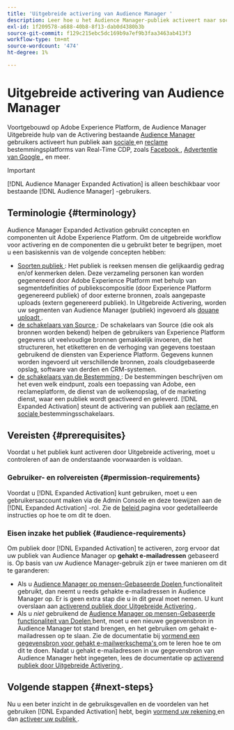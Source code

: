 ```yaml
---
title: 'Uitgebreide activering van Audience Manager '
description: Leer hoe u het Audience Manager-publiek activeert naar sociale en advertentiebestemmingen via Audience Manager Expanded Activation.
exl-id: 1f209578-a688-40b8-8f13-dab0d4380b3b
source-git-commit: f129c215ebc5dc169b9a7ef9b3faa3463ab413f3
workflow-type: tm+mt
source-wordcount: '474'
ht-degree: 1%

---
```


# Uitgebreide activering van Audience Manager 

Voortgebouwd op Adobe Experience Platform, de Audience Manager Uitgebreide hulp van de Activering bestaande [ Audience Manager ](https://experienceleague.adobe.com/en/docs/audience-manager/user-guide/aam-home) gebruikers activeert hun publiek aan [ sociale ](../destinations/catalog/social/overview.md) en [ reclame ](../destinations/catalog/advertising/overview.md) bestemmingsplatforms van Real-Time CDP, zoals [ Facebook ](../destinations/catalog/social/facebook.md), [ Advertentie van Google ](../destinations/catalog/advertising/google-ads-destination.md), en meer.

>[!IMPORTANT]
>
>[!DNL Audience Manager Expanded Activation] is alleen beschikbaar voor bestaande [!DNL Audience Manager] -gebruikers.

## Terminologie {#terminology}

Audience Manager Expanded Activation gebruikt concepten en componenten uit Adobe Experience Platform. Om de uitgebreide workflow voor activering en de componenten die u gebruikt beter te begrijpen, moet u een basiskennis van de volgende concepten hebben:

* [ Soorten publiek ](../segmentation/ui/overview.md): Het publiek is reeksen mensen die gelijkaardig gedrag en/of kenmerken delen. Deze verzameling personen kan worden gegenereerd door Adobe Experience Platform met behulp van segmentdefinities of publiekscompositie (door Experience Platform gegenereerd publiek) of door externe bronnen, zoals aangepaste uploads (extern gegenereerd publiek). In Uitgebreide Activering, worden uw segmenten van Audience Manager (publiek) ingevoerd als [ douane uploadt ](../segmentation/ui/audience-portal.md#import-audience).
* [ de schakelaars van Source ](../sources/home.md): De schakelaars van Source (die ook als bronnen worden bekend) helpen de gebruikers van Experience Platform gegevens uit veelvoudige bronnen gemakkelijk invoeren, die het structureren, het etiketteren en de verhoging van gegevens toestaan gebruikend de diensten van Experience Platform. Gegevens kunnen worden ingevoerd uit verschillende bronnen, zoals cloudgebaseerde opslag, software van derden en CRM-systemen.
* [ de schakelaars van de Bestemming ](../destinations/home.md): De bestemmingen beschrijven om het even welk eindpunt, zoals een toepassing van Adobe, een reclameplatform, de dienst van de wolkenopslag, of de marketing dienst, waar een publiek wordt geactiveerd en geleverd. [!DNL Expanded Activation] steunt de activering van publiek aan [ reclame ](../destinations/catalog/advertising/overview.md) en [ sociale ](../destinations/catalog/social/overview.md) bestemmingsschakelaars.

## Vereisten {#prerequisites}

Voordat u het publiek kunt activeren door Uitgebreide activering, moet u controleren of aan de onderstaande voorwaarden is voldaan.

### Gebruiker- en rolvereisten {#permission-requirements}

Voordat u [!DNL Expanded Activation] kunt gebruiken, moet u een gebruikersaccount maken via de Admin Console en deze toewijzen aan de [!DNL Expanded Activation] -rol. Zie de [ beleid ](administration.md) pagina voor gedetailleerde instructies op hoe te om dit te doen.

### Eisen inzake het publiek {#audience-requirements}

Om publiek door [!DNL Expanded Activation] te activeren, zorg ervoor dat uw publiek van Audience Manager op **gehakt e-mailadressen** gebaseerd is. Op basis van uw Audience Manager-gebruik zijn er twee manieren om dit te garanderen:

* Als u [ Audience Manager op mensen-Gebaseerde Doelen ](https://experienceleague.adobe.com/en/docs/audience-manager/user-guide/features/destinations/people-based/people-based-destinations-overview) functionaliteit gebruikt, dan neemt u reeds gehakte e-mailadressen in Audience Manager op. Er is geen extra stap die u in dit geval moet nemen. U kunt overslaan aan [ activerend publiek door Uitgebreide Activering ](activate-audiences.md).
* Als u _niet_ gebruikend de [ Audience Manager op mensen-Gebaseerde functionaliteit van Doelen ](https://experienceleague.adobe.com/en/docs/audience-manager/user-guide/features/destinations/people-based/people-based-destinations-overview) bent, moet u een nieuwe gegevensbron in Audience Manager tot stand brengen, en het gebruiken om gehakt e-mailadressen op te slaan. Zie de documentatie bij [ vormend een gegevensbron voor gehakt e-mailwerkschema&#39;s ](https://experienceleague.adobe.com/en/docs/audience-manager/user-guide/features/data-sources/create-data-source-hashed-emails) om te leren hoe te om dit te doen. Nadat u gehakt e-mailadressen in uw gegevensbron van Audience Manager hebt ingegeten, lees de documentatie op [ activerend publiek door Uitgebreide Activering ](activate-audiences.md).

## Volgende stappen {#next-steps}

Nu u een beter inzicht in de gebruiksgevallen en de voordelen van het gebruiken [!DNL Expanded Activation] hebt, begin [ vormend uw rekening ](administration.md) en dan [ activeer uw publiek ](activate-audiences.md).
